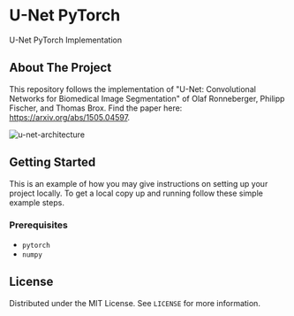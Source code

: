 # U-Net PyTorch
U-Net PyTorch Implementation




<!-- ABOUT THE PROJECT -->
## About The Project

This repository follows the implementation of "U-Net: Convolutional Networks for Biomedical Image Segmentation" of Olaf Ronneberger, Philipp Fischer, and Thomas Brox. Find the paper here: https://arxiv.org/abs/1505.04597. 

![u-net-architecture](https://user-images.githubusercontent.com/71031687/113143484-7ab79500-922c-11eb-97b1-658dbde7f28c.png)


<!-- GETTING STARTED -->
## Getting Started

This is an example of how you may give instructions on setting up your project locally.
To get a local copy up and running follow these simple example steps.

### Prerequisites

*  ```pytorch ```
*  ```numpy```

<!-- LICENSE -->
## License

Distributed under the MIT License. See `LICENSE` for more information.
